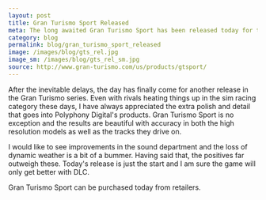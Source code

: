 ```yaml
---
layout: post
title: Gran Turismo Sport Released
meta: The long awaited Gran Turismo Sport has been released today for the Playstation 4 after several set backs. Fortunately, it was worth the wait and car enthusiasts will love what it offers.
category: blog
permalink: blog/gran_turismo_sport_released
image: /images/blog/gts_rel.jpg
image_sm: /images/blog/gts_rel_sm.jpg
source: http://www.gran-turismo.com/us/products/gtsport/
---
```


After the inevitable delays, the day has finally come for another release in the Gran Turismo series. Even with rivals heating things up in the sim racing category these days, I have always appreciated the extra polish and detail that goes into Polyphony Digital's products. Gran Turismo Sport is no exception and the results are beautiful with accuracy in both the high resolution models as well as the tracks they drive on.

I would like to see improvements in the sound department and the loss of dynamic weather is a bit of a bummer. Having said that, the positives far outweigh these. Today's release is just the start and I am sure the game will only get better with DLC.

Gran Turismo Sport can be purchased today from retailers.